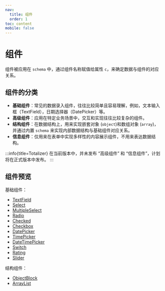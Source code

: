 ```yaml
---
nav:
  title: 组件
  order: 1
toc: content
mobile: false
---
```


# 组件

组件被应用在 `schema` 中，通过组件名称赋值给属性 `c`，来确定数据与组件的对应关系。


## 组件的分类

* **基础组件**：常见的数据录入组件，往往比较简单且容易理解，例如，文本输入框（TextField），日期选择器（DatePicker）等。
* **高级组件**：应用在特定业务场景中，交互和实现往往比较复杂的组件。
* **结构组件**：在数据结构上，用来实现嵌套对象 (`object`)和数组对象 (`array`)，并通过内置 `schema` 来实现内部数据结构与基础组件对应关系。
* **信息组件**：仅用来在表单中实现多样性的内容展示组件，不用来表达数据结构。


:::info{title=Totalizer}
在当前版本中，并未发布 “高级组件” 和 “信息组件”，计划将在正式版本中发布。
:::

## 组件预览

基础组件：
* [TextField](/components/Text-Field)
* [Select](/components/Select)
* [MultipleSelect](/components/Multiple-Select)
* [Radio](/components/Radio)
* [Checked](/components/Checked)
* [Checkbox](/components/Checkbox)
* [DatePicker](/components/Date-Picker)
* [TimePicker](/components/Time-Picker)
* [DateTimePicker](/components/Date-Time-Picker)
* [Switch](/components/Switch)
* [Rating](/components/Rating)
* [Slider](/components/Slider)

结构组件：
* [ObjectBlock](/components/Object-Block)
* [ArrayList](/components/Array-List)
